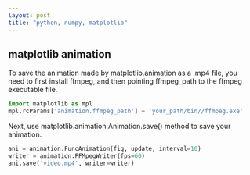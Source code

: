 ```yaml
---
layout: post
title: "python, numpy, matplotlib"
---
```


## matplotlib animation
To save the animation made by matplotlib.animation as a .mp4 file, you need to first install ffmpeg, and then pointing ffmpeg_path to the ffmpeg executable file.

```python
import matplotlib as mpl 
mpl.rcParams['animation.ffmpeg_path'] = 'your_path/bin//ffmpeg.exe'
```

Next, use matplotlib.animation.Animation.save() method to save your animation.

```python
ani = animation.FuncAnimation(fig, update, interval=10)
writer = animation.FFMpegWriter(fps=60)
ani.save('video.mp4', writer=writer)
```
